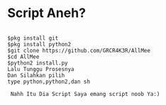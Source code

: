 # Script Aneh?
<pre><code>
$pkg install git
$pkg install python2
$git clone https://github.com/GRCR4K3R/AllMee
$cd AllMee
$python2 install.py
Lalu Tunggu Prosesnya
Dan Silahkan pilih
type python,python2,dan sh
</code></pre>
<code><pre>
Nahh Itu Dia Script Saya emang script noob Ya:)
</pre></code>
